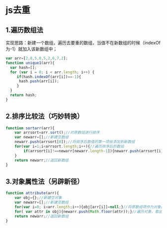 # js去重
## 1.遍历数组法
实现思路：新建一个数组，遍历去要重的数组，当值不在新数组的时候（indexOf为-1）就加入该新数组中；
```js
var arr=[2,8,5,0,5,2,6,7,2];
function unique1(arr){
  var hash=[];
  for (var i = 0; i < arr.length; i++) {
     if(hash.indexOf(arr[i])==-1){
      hash.push(arr[i]);
     }
  }
  return hash;
}
```

## 2.排序比较法（巧妙转换）
```js
function sortarr(arr){
    var arrsort=arr.sort();//对原数组进行排序
    var newarr=[];//新建空数组
    newarr.push(arrsort[0]);//将排序后数值的第一项给添加到新数组
    for(var i=1;i<arrsort.length;i++){//遍历排序后的数组
        if(arrsort[i]!==newarr[newarr.length-1]){newarr.push(arrsort[i])}//若当前项与新数组最后一项不同，这添加到新数组
    }
    return newarr;//返回新数组
}
```

## 3.对象属性法（另辟新径）
```js
function attribute(arr){
    var obj={};//新建空对象
    var newarr=[];//新建空数组
    for(var i=0; i<arr.length;i++){obj[arr[i]]=null;}//将原数组项作为对象的key进行赋值
    for( var attr in obj){newarr.push(Math.floor(attr));}//遍历对象，取出key值添加到新数组
    return newarr;//返回新数组
}
```
